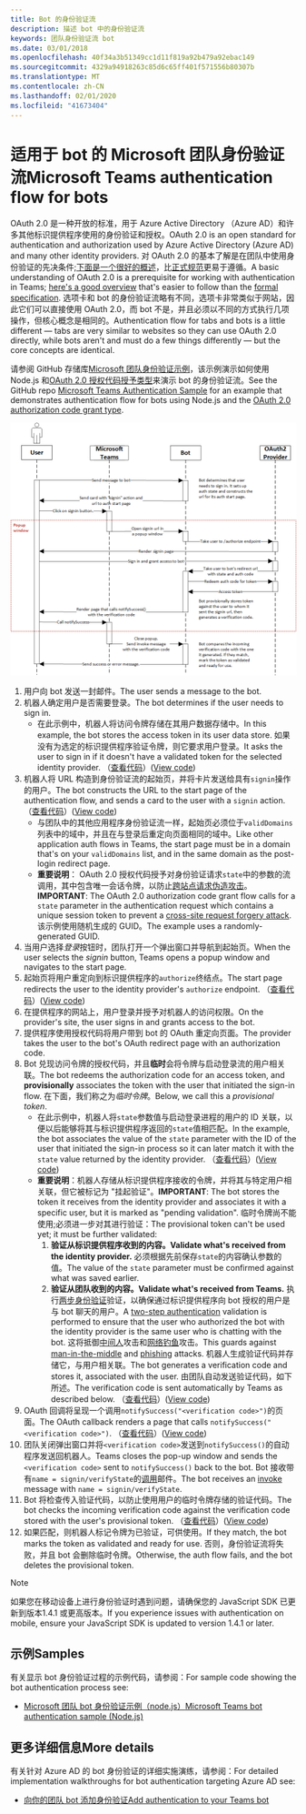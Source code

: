 ```yaml
---
title: Bot 的身份验证流
description: 描述 bot 中的身份验证流
keywords: 团队身份验证流 bot
ms.date: 03/01/2018
ms.openlocfilehash: 40f34a3b51349cc1d11f819a92b479a92ebac149
ms.sourcegitcommit: 4329a94918263c85d6c65ff401f571556b80307b
ms.translationtype: MT
ms.contentlocale: zh-CN
ms.lasthandoff: 02/01/2020
ms.locfileid: "41673404"
---
```

# <a name="microsoft-teams-authentication-flow-for-bots"></a><span data-ttu-id="0c476-104">适用于 bot 的 Microsoft 团队身份验证流</span><span class="sxs-lookup"><span data-stu-id="0c476-104">Microsoft Teams authentication flow for bots</span></span>

<span data-ttu-id="0c476-105">OAuth 2.0 是一种开放的标准，用于 Azure Active Directory （Azure AD）和许多其他标识提供程序使用的身份验证和授权。</span><span class="sxs-lookup"><span data-stu-id="0c476-105">OAuth 2.0 is an open standard for authentication and authorization used by Azure Active Directory (Azure AD) and many other identity providers.</span></span> <span data-ttu-id="0c476-106">对 OAuth 2.0 的基本了解是在团队中使用身份验证的先决条件;[下面是一个很好的概述](https://aaronparecki.com/oauth-2-simplified/)，比[正式规范](https://oauth.net/2/)更易于遵循。</span><span class="sxs-lookup"><span data-stu-id="0c476-106">A basic understanding of OAuth 2.0 is a prerequisite for working with authentication in Teams; [here's a good overview](https://aaronparecki.com/oauth-2-simplified/) that's easier to follow than the [formal specification](https://oauth.net/2/).</span></span> <span data-ttu-id="0c476-107">选项卡和 bot 的身份验证流略有不同，选项卡非常类似于网站，因此它们可以直接使用 OAuth 2.0，而 bot 不是，并且必须以不同的方式执行几项操作，但核心概念是相同的。</span><span class="sxs-lookup"><span data-stu-id="0c476-107">Authentication flow for tabs and bots is a little different — tabs are very similar to websites so they can use OAuth 2.0 directly, while bots aren't and must do a few things differently — but the core concepts are identical.</span></span>

<span data-ttu-id="0c476-108">请参阅 GitHub 存储库[Microsoft 团队身份验证示例](https://github.com/OfficeDev/microsoft-teams-sample-auth-node)，该示例演示如何使用 Node.js 和[OAuth 2.0 授权代码授予类型](https://oauth.net/2/grant-types/authorization-code/)来演示 bot 的身份验证流。</span><span class="sxs-lookup"><span data-stu-id="0c476-108">See the GitHub repo [Microsoft Teams Authentication Sample](https://github.com/OfficeDev/microsoft-teams-sample-auth-node) for an example that demonstrates authentication flow for bots using Node.js and the [OAuth 2.0 authorization code grant type](https://oauth.net/2/grant-types/authorization-code/).</span></span>

![Bot 身份验证序列图](../../../assets/images/authentication/bot_auth_sequence_diagram.png)

1. <span data-ttu-id="0c476-110">用户向 bot 发送一封邮件。</span><span class="sxs-lookup"><span data-stu-id="0c476-110">The user sends a message to the bot.</span></span>
2. <span data-ttu-id="0c476-111">机器人确定用户是否需要登录。</span><span class="sxs-lookup"><span data-stu-id="0c476-111">The bot determines if the user needs to sign in.</span></span>
    * <span data-ttu-id="0c476-112">在此示例中，机器人将访问令牌存储在其用户数据存储中。</span><span class="sxs-lookup"><span data-stu-id="0c476-112">In this example, the bot stores the access token in its user data store.</span></span> <span data-ttu-id="0c476-113">如果没有为选定的标识提供程序验证令牌，则它要求用户登录。</span><span class="sxs-lookup"><span data-stu-id="0c476-113">It asks the user to sign in if it doesn't have a validated token for the selected identity provider.</span></span> <span data-ttu-id="0c476-114">（[查看代码](https://github.com/OfficeDev/microsoft-teams-sample-auth-node/blob/469952a26d618dbf884a3be53c7d921cc580b1e2/src/utils/AuthenticationUtils.ts#L58-L76)）</span><span class="sxs-lookup"><span data-stu-id="0c476-114">([View code](https://github.com/OfficeDev/microsoft-teams-sample-auth-node/blob/469952a26d618dbf884a3be53c7d921cc580b1e2/src/utils/AuthenticationUtils.ts#L58-L76))</span></span>
3. <span data-ttu-id="0c476-115">机器人将 URL 构造到身份验证流的起始页，并将卡片发送给具有`signin`操作的用户。</span><span class="sxs-lookup"><span data-stu-id="0c476-115">The bot constructs the URL to the start page of the authentication flow, and sends a card to the user with a `signin` action.</span></span> <span data-ttu-id="0c476-116">（[查看代码](https://github.com/OfficeDev/microsoft-teams-sample-auth-node/blob/469952a26d618dbf884a3be53c7d921cc580b1e2/src/dialogs/BaseIdentityDialog.ts#L160-L190)）</span><span class="sxs-lookup"><span data-stu-id="0c476-116">([View code](https://github.com/OfficeDev/microsoft-teams-sample-auth-node/blob/469952a26d618dbf884a3be53c7d921cc580b1e2/src/dialogs/BaseIdentityDialog.ts#L160-L190))</span></span>
    * <span data-ttu-id="0c476-117">与团队中的其他应用程序身份验证流一样，起始页必须位于`validDomains`列表中的域中，并且在与登录后重定向页面相同的域中。</span><span class="sxs-lookup"><span data-stu-id="0c476-117">Like other application auth flows in Teams, the start page must be in a domain that's on your `validDomains` list, and in the same domain as the post-login redirect page.</span></span>
    * <span data-ttu-id="0c476-118">**重要说明**： OAuth 2.0 授权代码授予对身份验证请求`state`中的参数的流调用，其中包含唯一会话令牌，以防止[跨站点请求伪造攻击](https://en.wikipedia.org/wiki/Cross-site_request_forgery)。</span><span class="sxs-lookup"><span data-stu-id="0c476-118">**IMPORTANT**: The OAuth 2.0 authorization code grant flow calls for a `state` parameter in the authentication request which contains a unique session token to prevent a [cross-site request forgery attack](https://en.wikipedia.org/wiki/Cross-site_request_forgery).</span></span> <span data-ttu-id="0c476-119">该示例使用随机生成的 GUID。</span><span class="sxs-lookup"><span data-stu-id="0c476-119">The example uses a randomly-generated GUID.</span></span>
4. <span data-ttu-id="0c476-120">当用户选择*登录*按钮时，团队打开一个弹出窗口并导航到起始页。</span><span class="sxs-lookup"><span data-stu-id="0c476-120">When the user selects the *signin* button, Teams opens a popup window and navigates to the start page.</span></span>
5. <span data-ttu-id="0c476-121">起始页将用户重定向到标识提供程序的`authorize`终结点。</span><span class="sxs-lookup"><span data-stu-id="0c476-121">The start page redirects the user to the identity provider's `authorize` endpoint.</span></span> <span data-ttu-id="0c476-122">（[查看代码](https://github.com/OfficeDev/microsoft-teams-sample-auth-node/blob/469952a26d618dbf884a3be53c7d921cc580b1e2/public/html/auth-start.html#L51-L56)）</span><span class="sxs-lookup"><span data-stu-id="0c476-122">([View code](https://github.com/OfficeDev/microsoft-teams-sample-auth-node/blob/469952a26d618dbf884a3be53c7d921cc580b1e2/public/html/auth-start.html#L51-L56))</span></span>
6. <span data-ttu-id="0c476-123">在提供程序的网站上，用户登录并授予对机器人的访问权限。</span><span class="sxs-lookup"><span data-stu-id="0c476-123">On the provider's site, the user signs in and grants access to the bot.</span></span>
7. <span data-ttu-id="0c476-124">提供程序使用授权代码将用户带到 bot 的 OAuth 重定向页面。</span><span class="sxs-lookup"><span data-stu-id="0c476-124">The provider takes the user to the bot's OAuth redirect page with an authorization code.</span></span>
8. <span data-ttu-id="0c476-125">Bot 兑现访问令牌的授权代码，并且**临时**会将令牌与启动登录流的用户相关联。</span><span class="sxs-lookup"><span data-stu-id="0c476-125">The bot redeems the authorization code for an access token, and **provisionally** associates the token with the user that initiated the sign-in flow.</span></span> <span data-ttu-id="0c476-126">在下面，我们称之为*临时令牌*。</span><span class="sxs-lookup"><span data-stu-id="0c476-126">Below, we call this a *provisional token*.</span></span>
    * <span data-ttu-id="0c476-127">在此示例中，机器人将`state`参数值与启动登录进程的用户的 ID 关联，以便以后能够将其与标识提供程序返回的`state`值相匹配。</span><span class="sxs-lookup"><span data-stu-id="0c476-127">In the example, the bot associates the value of the `state` parameter with the ID of the user that initiated the sign-in process so it can later match it with the `state` value returned by the identity provider.</span></span> <span data-ttu-id="0c476-128">（[查看代码](https://github.com/OfficeDev/microsoft-teams-sample-auth-node/blob/469952a26d618dbf884a3be53c7d921cc580b1e2/src/AuthBot.ts#L70-L99)）</span><span class="sxs-lookup"><span data-stu-id="0c476-128">([View code](https://github.com/OfficeDev/microsoft-teams-sample-auth-node/blob/469952a26d618dbf884a3be53c7d921cc580b1e2/src/AuthBot.ts#L70-L99))</span></span>
    * <span data-ttu-id="0c476-129">**重要说明**：机器人存储从标识提供程序接收的令牌，并将其与特定用户相关联，但它被标记为 "挂起验证"。</span><span class="sxs-lookup"><span data-stu-id="0c476-129">**IMPORTANT**: The bot stores the token it receives from the identity provider and associates it with a specific user, but it is marked as "pending validation".</span></span> <span data-ttu-id="0c476-130">临时令牌尚不能使用;必须进一步对其进行验证：</span><span class="sxs-lookup"><span data-stu-id="0c476-130">The provisional token can't be used yet; it must be further validated:</span></span>
      1. <span data-ttu-id="0c476-131">**验证从标识提供程序收到的内容。**</span><span class="sxs-lookup"><span data-stu-id="0c476-131">**Validate what's received from the identity provider.**</span></span> <span data-ttu-id="0c476-132">必须根据先前保存`state`的内容确认参数的值。</span><span class="sxs-lookup"><span data-stu-id="0c476-132">The value of the `state` parameter must be confirmed against what was saved earlier.</span></span> 
      1. <span data-ttu-id="0c476-133">**验证从团队收到的内容。**</span><span class="sxs-lookup"><span data-stu-id="0c476-133">**Validate what's received from Teams.**</span></span> <span data-ttu-id="0c476-134">执行[两步身份验证](https://en.wikipedia.org/wiki/Man-in-the-middle_attack)验证，以确保通过标识提供程序向 bot 授权的用户是与 bot 聊天的用户。</span><span class="sxs-lookup"><span data-stu-id="0c476-134">A [two-step authentication](https://en.wikipedia.org/wiki/Man-in-the-middle_attack) validation is performed to ensure that the user who authorized the bot with the identity provider is the same user who is chatting with the bot.</span></span> <span data-ttu-id="0c476-135">这将抵御[中间人](https://en.wikipedia.org/wiki/Man-in-the-middle_attack)攻击和[网络钓鱼](https://en.wikipedia.org/wiki/Phishing)攻击。</span><span class="sxs-lookup"><span data-stu-id="0c476-135">This guards against [man-in-the-middle](https://en.wikipedia.org/wiki/Man-in-the-middle_attack) and [phishing](https://en.wikipedia.org/wiki/Phishing) attacks.</span></span> <span data-ttu-id="0c476-136">机器人生成验证代码并存储它，与用户相关联。</span><span class="sxs-lookup"><span data-stu-id="0c476-136">The bot generates a verification code and stores it, associated with the user.</span></span> <span data-ttu-id="0c476-137">由团队自动发送验证代码，如下所述。</span><span class="sxs-lookup"><span data-stu-id="0c476-137">The verification code is sent automatically by Teams as described below.</span></span> <span data-ttu-id="0c476-138">（[查看代码](https://github.com/OfficeDev/microsoft-teams-sample-auth-node/blob/469952a26d618dbf884a3be53c7d921cc580b1e2/src/AuthBot.ts#L100-L113)）</span><span class="sxs-lookup"><span data-stu-id="0c476-138">([View code](https://github.com/OfficeDev/microsoft-teams-sample-auth-node/blob/469952a26d618dbf884a3be53c7d921cc580b1e2/src/AuthBot.ts#L100-L113))</span></span>
9. <span data-ttu-id="0c476-139">OAuth 回调将呈现一个调用`notifySuccess("<verification code>")`的页面。</span><span class="sxs-lookup"><span data-stu-id="0c476-139">The OAuth callback renders a page that calls `notifySuccess("<verification code>")`.</span></span> <span data-ttu-id="0c476-140">（[查看代码](https://github.com/OfficeDev/microsoft-teams-sample-auth-node/blob/master/src/views/oauth-callback-success.hbs)）</span><span class="sxs-lookup"><span data-stu-id="0c476-140">([View code](https://github.com/OfficeDev/microsoft-teams-sample-auth-node/blob/master/src/views/oauth-callback-success.hbs))</span></span>
10. <span data-ttu-id="0c476-141">团队关闭弹出窗口并将`<verification code>`发送到`notifySuccess()`的自动程序发送回机器人。</span><span class="sxs-lookup"><span data-stu-id="0c476-141">Teams closes the pop-up window and sends the `<verification code>` sent to `notifySuccess()` back to the bot.</span></span> <span data-ttu-id="0c476-142">Bot 接收带有`name = signin/verifyState`的[调用](/bot-framework/dotnet/bot-builder-dotnet-activities#invoke)邮件。</span><span class="sxs-lookup"><span data-stu-id="0c476-142">The bot receives an [invoke](/bot-framework/dotnet/bot-builder-dotnet-activities#invoke) message with `name = signin/verifyState`.</span></span>
11. <span data-ttu-id="0c476-143">Bot 将检查传入验证代码，以防止使用用户的临时令牌存储的验证代码。</span><span class="sxs-lookup"><span data-stu-id="0c476-143">The bot checks the incoming verification code against the verification code stored with the user's provisional token.</span></span> <span data-ttu-id="0c476-144">（[查看代码](https://github.com/OfficeDev/microsoft-teams-sample-auth-node/blob/469952a26d618dbf884a3be53c7d921cc580b1e2/src/dialogs/BaseIdentityDialog.ts#L127-L140)）</span><span class="sxs-lookup"><span data-stu-id="0c476-144">([View code](https://github.com/OfficeDev/microsoft-teams-sample-auth-node/blob/469952a26d618dbf884a3be53c7d921cc580b1e2/src/dialogs/BaseIdentityDialog.ts#L127-L140))</span></span>
12. <span data-ttu-id="0c476-145">如果匹配，则机器人标记令牌为已验证，可供使用。</span><span class="sxs-lookup"><span data-stu-id="0c476-145">If they match, the bot marks the token as validated and ready for use.</span></span> <span data-ttu-id="0c476-146">否则，身份验证流将失败，并且 bot 会删除临时令牌。</span><span class="sxs-lookup"><span data-stu-id="0c476-146">Otherwise, the auth flow fails, and the bot deletes the provisional token.</span></span>

> [!NOTE]
> <span data-ttu-id="0c476-147">如果您在移动设备上进行身份验证时遇到问题，请确保您的 JavaScript SDK 已更新到版本1.4.1 或更高版本。</span><span class="sxs-lookup"><span data-stu-id="0c476-147">If you experience issues with authentication on mobile, ensure your JavaScript SDK is updated to version 1.4.1 or later.</span></span>

## <a name="samples"></a><span data-ttu-id="0c476-148">示例</span><span class="sxs-lookup"><span data-stu-id="0c476-148">Samples</span></span>

<span data-ttu-id="0c476-149">有关显示 bot 身份验证过程的示例代码，请参阅：</span><span class="sxs-lookup"><span data-stu-id="0c476-149">For sample code showing the bot authentication process see:</span></span>

* [<span data-ttu-id="0c476-150">Microsoft 团队 bot 身份验证示例（node.js）</span><span class="sxs-lookup"><span data-stu-id="0c476-150">Microsoft Teams bot authentication sample (Node.js)</span></span>](https://github.com/OfficeDev/microsoft-teams-sample-auth-node)

## <a name="more-details"></a><span data-ttu-id="0c476-151">更多详细信息</span><span class="sxs-lookup"><span data-stu-id="0c476-151">More details</span></span>

<span data-ttu-id="0c476-152">有关针对 Azure AD 的 bot 身份验证的详细实施演练，请参阅：</span><span class="sxs-lookup"><span data-stu-id="0c476-152">For detailed implementation walkthroughs for bot authentication targeting Azure AD see:</span></span>

* [<span data-ttu-id="0c476-153">向你的团队 bot 添加身份验证</span><span class="sxs-lookup"><span data-stu-id="0c476-153">Add authentication to your Teams bot</span></span>](add-authentication.md)
